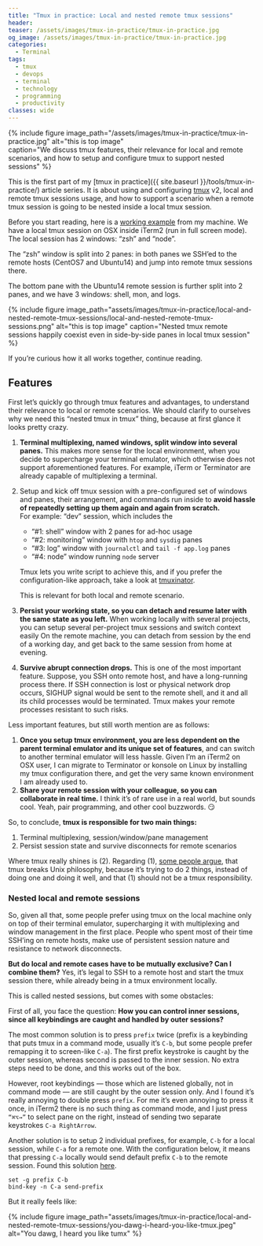 ```yaml
---
title: "Tmux in practice: Local and nested remote tmux sessions"
header:
teaser: /assets/images/tmux-in-practice/tmux-in-practice.jpg
og_image: /assets/images/tmux-in-practice/tmux-in-practice.jpg
categories:
  - Terminal
tags:
  - tmux
  - devops
  - terminal
  - technology
  - programming
  - productivity
classes: wide
---
```


{% include figure image_path="/assets/images/tmux-in-practice/tmux-in-practice.jpg" alt="this is top image"  
caption="We discuss tmux features, their relevance for local and remote scenarios, and how to setup and configure tmux to support nested sessions" %}

This is the first part of my [tmux in practice]({{ site.baseurl }}/tools/tmux-in-practice/) article series. It is about 
using and configuring [tmux](https://github.com/tmux/tmux) v2, local and remote tmux sessions usage, and how to support 
a scenario when a remote tmux session is going to be nested inside a local tmux session.

Before you start reading, here is a [working example](https://github.com/MBagrat/tmux-config) from my machine. We have a 
local tmux session on OSX inside iTerm2 (run in full screen mode). The local session has 2 windows: “zsh” and “node”.

The “zsh” window is split into 2 panes: in both panes we SSH’ed to the remote hosts (CentOS7 and Ubuntu14) and jump into
remote tmux sessions there.

The bottom pane with the Ubuntu14 remote session is further split into 2 panes, and we have 3 windows: shell, mon, and logs.

{% include figure image_path="assets/images/tmux-in-practice/local-and-nested-remote-tmux-sessions/local-and-nested-remote-tmux-sessions.png" 
alt="this is top image" caption="Nested tmux remote sessions happily coexist even in side-by-side panes in local tmux session" %}

If you’re curious how it all works together, continue reading.

## Features
First let’s quickly go through tmux features and advantages, to understand their relevance to local or remote scenarios. 
We should clarify to ourselves why we need this “nested tmux in tmux” thing, because at first glance it looks pretty crazy.

1. **Terminal multiplexing, named windows, split window into several panes.** This makes more sense for the local environment, when you decide to supercharge your terminal emulator, which otherwise does not support aforementioned features. For example, iTerm or Terminator are already capable of multiplexing a terminal.
2. Setup and kick off tmux session with a pre-configured set of windows and panes, their arrangement, and commands run inside to **avoid hassle of repeatedly setting up them again and again from scratch.**  
  For example: “dev” session, which includes the 
    - “#1: shell” window with 2 panes for ad-hoc usage
    - “#2: monitoring” window with `htop` and `sysdig` panes
    - “#3: log” window with `journalctl` and `tail -f app.log` panes
    - “#4: node” window running `node` server  
    
    Tmux lets you write script to achieve this, and if you prefer the configuration-like approach, take a look at [tmuxinator](https://github.com/tmuxinator/tmuxinator).   
    
    This is relevant for both local and remote scenario.
3. **Persist your working state, so you can detach and resume later with the same state as you left.** When working locally with several projects, you can setup several per-project tmux sessions and switch context easily On the remote machine, you can detach from session by the end of a working day, and get back to the same session from home at evening.
4. **Survive abrupt connection drops.** This is one of the most important feature. Suppose, you SSH onto remote host, and have a long-running process there. If SSH connection is lost or physical network drop occurs, SIGHUP signal would be sent to the remote shell, and it and all its child processes would be terminated. Tmux makes your remote processes resistant to such risks.

Less important features, but still worth mention are as follows:

1. **Once you setup tmux environment, you are less dependent on the parent terminal emulator and its unique set of features**, and can switch to another terminal emulator will less hassle. Given I’m an iTerm2 on OSX user, I can migrate to Terminator or konsole on Linux by installing my tmux configuration there, and get the very same known environment I am already used to.
2. **Share your remote session with your colleague, so you can collaborate in real time.** I think it’s of rare use in a real world, but sounds cool. Yeah, pair programming, and other cool buzzwords. 😏

So, to conclude, **tmux is responsible for two main things:**

1. Terminal multiplexing, session/window/pane management
2. Persist session state and survive disconnects for remote scenarios

Where tmux really shines is (2). Regarding (1), [some people argue](https://news.ycombinator.com/item?id=11283955), 
that tmux breaks Unix philosophy, because it’s trying to do 2 things, instead of doing one and doing it well, and that (1) 
should not be a tmux responsibility.

### Nested local and remote sessions

So, given all that, some people prefer using tmux on the local machine only on top of their terminal emulator, supercharging 
it with multiplexing and window management in the first place. People who spent most of their time SSH’ing on remote hosts, 
make use of persistent session nature and resistance to network disconnects.

**But do local and remote cases have to be mutually exclusive? Can I combine them?** Yes, it’s legal to SSH to a remote host 
and start the tmux session there, while already being in a tmux environment locally.

This is called nested sessions, but comes with some obstacles:

First of all, you face the question: **How you can control inner sessions, since all keybindings are caught and handled by 
outer sessions?**

The most common solution is to press `prefix` twice (prefix is a keybinding that puts tmux in a command mode, usually it’s 
`C-b`, but some people prefer remapping it to screen-like `C-a`). The first prefix keystroke is caught by the outer session, 
whereas second is passed to the inner session. No extra steps need to be done, and this works out of the box.

However, root keybindings — those which are listened globally, not in command mode — are still caught by the outer session 
only. And I found it’s really annoying to double press `prefix`. For me it’s even annoying to press it once, in iTerm2 
there is no such thing as command mode, and I just press `“⌘⌥→”` to select pane on the right, instead of sending two 
separate keystrokes `C-a RightArrow`.

Another solution is to setup 2 individual prefixes, for example, `C-b` for a local session, while `C-a` for a remote one. 
With the configuration below, it means that pressing `C-a` locally would send default prefix `C-b` to the remote session. 
Found this solution [here](https://simplyian.com/2014/03/29/using-tmux-remotely-within-a-local-tmux-session/).

```shell
set -g prefix C-b
bind-key -n C-a send-prefix
```

But it really feels like:

{% include figure image_path="assets/images/tmux-in-practice/local-and-nested-remote-tmux-sessions/you-dawg-i-heard-you-like-tmux.jpeg"
alt="You dawg, I heard you like tumx" %}

